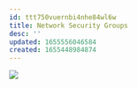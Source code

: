 ```yaml
---
id: ttt750vuernbi4nhe84wl6w
title: Network Security Groups
desc: ''
updated: 1655556046584
created: 1655448984874
---
```





![](/assets/images/2022-06-18-18-08-57.png)
